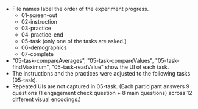- File names label the order of the experiment progress.
  - 01-screen-out
  - 02-instruction
  - 03-practice
  - 04-practice-end
  - 05-task (only one of the tasks are asked.)
  - 06-demographics
  - 07-complete
- "05-task-compareAverages", "05-task-compareValues", "05-task-findMaximum", "05-task-readValue" show the UI of each task.
- The instructions and the practices were adjusted to the following tasks (05-task).
- Repeated UIs are not captured in 05-task. 
  (Each participant answers 9 questions (1 engagement check question + 8 main questions) across 12 different visual encodings.)
